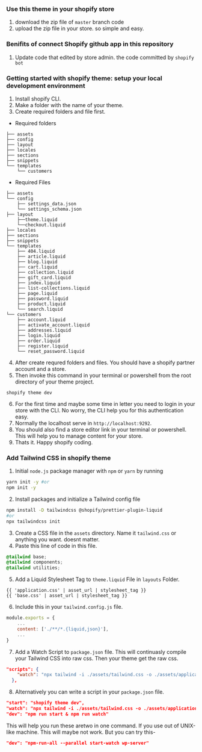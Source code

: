 ### Use this theme in your shopify store
1. download the zip file of `master` branch code
2. upload the zip file in your store. so simple and easy.

### Benifits of connect Shopify github app in this repository
1. Update code that edited by store admin. the code committed by `shopify bot`

### Getting started with shopify theme: setup your local development environment
1. Install shopify CLI.
2. Make a folder with the name of your theme.
3. Create required folders and file first.
- Required folders
```
├── assets
├── config
├── layout
├── locales
├── sections
├── snippets
└── templates
    └── customers
```
- Required Files
```
├── assets
└── config
    ├── settings_data.json
    └── settings_schema.json
├── layout
    ├──theme.liquid
    └──checkout.liquid
├── locales
├── sections
├── snippets
└── templates
    ├── 404.liquid
    ├── article.liquid
    ├── blog.liquid
    ├── cart.liquid
    ├── collection.liquid
    ├── gift_card.liquid
    ├── index.liquid
    ├── list-collections.liquid
    ├── page.liquid
    ├── password.liquid
    ├── product.liquid
    └── search.liquid
└── customers
    ├── account.liquid
    ├── activate_account.liquid
    ├── addresses.liquid
    ├── login.liquid
    ├── order.liquid
    ├── register.liquid
    └── reset_password.liquid
```
4. After create requred folders and files. You should have a shopify partner account and a store.
5. Then invoke this command in your terminal or powershell from the root directory of your theme project.
```
shopify theme dev
```
6. For the first time and maybe some time in letter you need to login in your store with the CLI. No worry, the CLI help you for this authentication easy.
7. Normally the localhost serve in `http://localhost:9292`.
8. You should also find a store editor link in your terminal or powershell. This will help you to manage content for your store.
9. Thats it. Happy shopify coding.

### Add Tailwind CSS in shopify theme

1. Initial `node.js` package manager with `npm` or `yarn` by running

```bash
yarn init -y #or
npm init -y
```

2. Install packages and initialize a Tailwind config file

```bash
npm install -D tailwindcss @shopify/prettier-plugin-liquid
#or
npx tailwindcss init
```

3. Create a CSS file in the `assets` directory. Name it `tailwind.css` or anything you want. doesnt matter.
4. Paste this line of code in this file.

```css
@tailwind base;
@tailwind components;
@tailwind utilities;
```

5. Add a Liquid Stylesheet Tag to `theme.liquid` File in `layouts` Folder.

```liquid
{{ 'application.css' | asset_url | stylesheet_tag }}
{{ 'base.css' | asset_url | stylesheet_tag }}
```

6. Include this in your `tailwind.config.js` file.

```js
module.exports = {
    ...
    content: ['./**/*.{liquid,json}'],
    ...
}
```

7. Add a Watch Script to `package.json` file. This will continuasly compile your Tailwind CSS into raw css. Then your theme get the raw css.

```json
"scripts": {
    "watch": "npx tailwind -i ./assets/tailwind.css -o ./assets/application.css --watch"
  },
```
8. Alternatively you can write a script in your `package.json` file.
```json
"start": "shopify theme dev",
"watch": "npx tailwind -i ./assets/tailwind.css -o ./assets/application.css --watch",
"dev": "npm run start & npm run watch"
```
This will help you run these aretwo in one command. If you use out of UNIX-like machine. This will maybe not work. But you can try this-
```json
"dev": "npm-run-all --parallel start-watch wp-server"
```